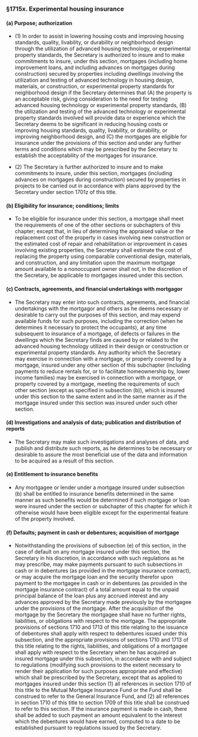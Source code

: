 ### §1715x. Experimental housing insurance
#### (a) Purpose; authorization
* (1) In order to assist in lowering housing costs and improving housing standards, quality, livability, or durability or neighborhood design through the utilization of advanced housing technology, or experimental property standards, the Secretary is authorized to insure and to make commitments to insure, under this section, mortgages (including home improvement loans, and including advances on mortgages during construction) secured by properties including dwellings involving the utilization and testing of advanced technology in housing design, materials, or construction, or experimental property standards for neighborhood design if the Secretary determines that (A) the property is an acceptable risk, giving consideration to the need for testing advanced housing technology or experimental property standards, (B) the utilization and testing of the advanced technology or experimental property standards involved will provide data or experience which the Secretary deems to be significant in reducing housing costs or improving housing standards, quality, livability, or durability, or improving neighborhood design, and (C) the mortgages are eligible for insurance under the provisions of this section and under any further terms and conditions which may be prescribed by the Secretary to establish the acceptability of the mortgages for insurance.

* (2) The Secretary is further authorized to insure and to make commitments to insure, under this section, mortgages (including advances on mortgages during construction) secured by properties in projects to be carried out in accordance with plans approved by the Secretary under section 1701z of this title.

#### (b) Eligibility for insurance; conditions; limits
* To be eligible for insurance under this section, a mortgage shall meet the requirements of one of the other sections or subchapters of this chapter; except that, in lieu of determining the appraised value or the replacement cost of the property in cases involving new construction or the estimated cost of repair and rehabilitation or improvement in cases involving existing properties, the Secretary shall estimate the cost of replacing the property using comparable conventional design, materials, and construction, and any limitation upon the maximum mortgage amount available to a nonoccupant owner shall not, in the discretion of the Secretary, be applicable to mortgages insured under this section.

#### (c) Contracts, agreements, and financial undertakings with mortgagor
* The Secretary may enter into such contracts, agreements, and financial undertakings with the mortgagor and others as he deems necessary or desirable to carry out the purposes of this section, and may expend available funds for such purposes, including the correction (when he determines it necessary to protect the occupants), at any time subsequent to insurance of a mortgage, of defects or failures in the dwellings which the Secretary finds are caused by or related to the advanced housing technology utilized in their design or construction or experimental property standards. Any authority which the Secretary may exercise in connection with a mortgage, or property covered by a mortgage, insured under any other section of this subchapter (including payments to reduce rentals for, or to facilitate homeownership by, lower income families) may be exercised in connection with a mortgage, or property covered by a mortgage, meeting the requirements of such other section (except as specified in subsection (b)), which is insured under this section to the same extent and in the same manner as if the mortgage insured under this section was insured under such other section.

#### (d) Investigations and analysis of data; publication and distribution of reports
* The Secretary may make such investigations and analyses of data, and publish and distribute such reports, as he determines to be necessary or desirable to assure the most beneficial use of the data and information to be acquired as a result of this section.

#### (e) Entitlement to insurance benefits
* Any mortgagee or lender under a mortgage insured under subsection (b) shall be entitled to insurance benefits determined in the same manner as such benefits would be determined if such mortgage or loan were insured under the section or subchapter of this chapter for which it otherwise would have been eligible except for the experimental feature of the property involved.

#### (f) Defaults; payment in cash or debentures; acquisition of mortgage
* Notwithstanding the provisions of subsection (e) of this section, in the case of default on any mortgage insured under this section, the Secretary in his discretion, in accordance with such regulations as he may prescribe, may make payments pursuant to such subsections in cash or in debentures (as provided in the mortgage insurance contract), or may acquire the mortgage loan and the security therefor upon payment to the mortgagee in cash or in debentures (as provided in the mortgage insurance contract) of a total amount equal to the unpaid principal balance of the loan plus any accrued interest and any advances approved by the Secretary made previously by the mortgagee under the provisions of the mortgage. After the acquisition of the mortgage by the Secretary the mortgagee shall have no further rights, liabilities, or obligations with respect to the mortgage. The appropriate provisions of sections 1710 and 1713 of this title relating to the issuance of debentures shall apply with respect to debentures issued under this subsection, and the appropriate provisions of sections 1710 and 1713 of this title relating to the rights, liabilities, and obligations of a mortgagee shall apply with respect to the Secretary when he has acquired an insured mortgage under this subsection, in accordance with and subject to regulations (modifying such provisions to the extent necessary to render their application for such purposes appropriate and effective) which shall be prescribed by the Secretary, except that as applied to mortgages insured under this section (1) all references in section 1710 of this title to the Mutual Mortgage Insurance Fund or the Fund shall be construed to refer to the General Insurance Fund, and (2) all references in section 1710 of this title to section 1709 of this title shall be construed to refer to this section. If the insurance payment is made in cash, there shall be added to such payment an amount equivalent to the interest which the debentures would have earned, computed to a date to be established pursuant to regulations issued by the Secretary.
